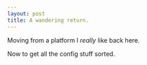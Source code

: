 ```yaml
---
layout: post
title: A wandering return.
---
```


Moving from a platform I <em>really</em> like back here.

Now to get all the config stuff sorted.